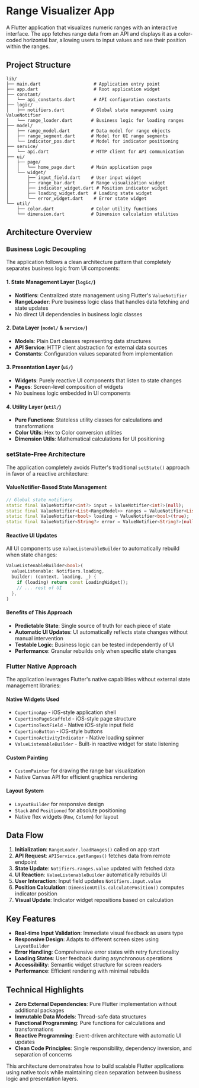 # Range Visualizer App

A Flutter application that visualizes numeric ranges with an interactive interface. The app fetches range data from an API and displays it as a color-coded horizontal bar, allowing users to input values and see their position within the ranges.

## Project Structure

```
lib/
├── main.dart                    # Application entry point
├── app.dart                     # Root application widget
├── constant/
│   └── api_constants.dart       # API configuration constants
├── logic/
│   ├── notifiers.dart          # Global state management using ValueNotifier
│   └── range_loader.dart       # Business logic for loading ranges
├── model/
│   ├── range_model.dart        # Data model for range objects
│   ├── range_segment.dart      # Model for UI range segments
│   └── indicator_pos.dart      # Model for indicator positioning
├── service/
│   └── api.dart                # HTTP client for API communication
├── ui/
│   ├── page/
│   │   └── home_page.dart      # Main application page
│   └── widget/
│       ├── input_field.dart    # User input widget
│       ├── range_bar.dart      # Range visualization widget
│       ├── indicator_widget.dart # Position indicator widget
│       ├── loading_widget.dart  # Loading state widget
│       └── error_widget.dart    # Error state widget
└── util/
    ├── color.dart              # Color utility functions
    └── dimension.dart          # Dimension calculation utilities
```

## Architecture Overview

### Business Logic Decoupling

The application follows a clean architecture pattern that completely separates business logic from UI components:

#### 1. State Management Layer (`logic/`)
- **Notifiers**: Centralized state management using Flutter's `ValueNotifier`
- **RangeLoader**: Pure business logic class that handles data fetching and state updates
- No direct UI dependencies in business logic classes

#### 2. Data Layer (`model/` & `service/`)
- **Models**: Plain Dart classes representing data structures
- **API Service**: HTTP client abstraction for external data sources
- **Constants**: Configuration values separated from implementation

#### 3. Presentation Layer (`ui/`)
- **Widgets**: Purely reactive UI components that listen to state changes
- **Pages**: Screen-level composition of widgets
- No business logic embedded in UI components

#### 4. Utility Layer (`util/`)
- **Pure Functions**: Stateless utility classes for calculations and transformations
- **Color Utils**: Hex to Color conversion utilities
- **Dimension Utils**: Mathematical calculations for UI positioning

### setState-Free Architecture

The application completely avoids Flutter's traditional `setState()` approach in favor of a reactive architecture:

#### ValueNotifier-Based State Management
```dart
// Global state notifiers
static final ValueNotifier<int?> input = ValueNotifier<int?>(null);
static final ValueNotifier<List<RangeModel>> ranges = ValueNotifier<List<RangeModel>>([]);
static final ValueNotifier<bool> loading = ValueNotifier<bool>(true);
static final ValueNotifier<String?> error = ValueNotifier<String?>(null);
```

#### Reactive UI Updates
All UI components use `ValueListenableBuilder` to automatically rebuild when state changes:

```dart
ValueListenableBuilder<bool>(
  valueListenable: Notifiers.loading,
  builder: (context, loading, _) {
    if (loading) return const LoadingWidget();
    // ... rest of UI
  },
)
```

#### Benefits of This Approach
- **Predictable State**: Single source of truth for each piece of state
- **Automatic UI Updates**: UI automatically reflects state changes without manual intervention
- **Testable Logic**: Business logic can be tested independently of UI
- **Performance**: Granular rebuilds only when specific state changes

### Flutter Native Approach

The application leverages Flutter's native capabilities without external state management libraries:

#### Native Widgets Used
- `CupertinoApp` - iOS-style application shell
- `CupertinoPageScaffold` - iOS-style page structure
- `CupertinoTextField` - Native iOS-style input field
- `CupertinoButton` - iOS-style buttons
- `CupertinoActivityIndicator` - Native loading spinner
- `ValueListenableBuilder` - Built-in reactive widget for state listening

#### Custom Painting
- `CustomPainter` for drawing the range bar visualization
- Native Canvas API for efficient graphics rendering

#### Layout System
- `LayoutBuilder` for responsive design
- `Stack` and `Positioned` for absolute positioning
- Native flex widgets (`Row`, `Column`) for layout

## Data Flow

1. **Initialization**: `RangeLoader.loadRanges()` called on app start
2. **API Request**: `APIService.getRanges()` fetches data from remote endpoint
3. **State Update**: `Notifiers.ranges.value` updated with fetched data
4. **UI Reaction**: `ValueListenableBuilder` automatically rebuilds UI
5. **User Interaction**: Input field updates `Notifiers.input.value`
6. **Position Calculation**: `DimensionUtils.calculatePosition()` computes indicator position
7. **Visual Update**: Indicator widget repositions based on calculation

## Key Features

- **Real-time Input Validation**: Immediate visual feedback as users type
- **Responsive Design**: Adapts to different screen sizes using `LayoutBuilder`
- **Error Handling**: Comprehensive error states with retry functionality
- **Loading States**: User feedback during asynchronous operations
- **Accessibility**: Semantic widget structure for screen readers
- **Performance**: Efficient rendering with minimal rebuilds

## Technical Highlights

- **Zero External Dependencies**: Pure Flutter implementation without additional packages
- **Immutable Data Models**: Thread-safe data structures
- **Functional Programming**: Pure functions for calculations and transformations
- **Reactive Programming**: Event-driven architecture with automatic UI updates
- **Clean Code Principles**: Single responsibility, dependency inversion, and separation of concerns

This architecture demonstrates how to build scalable Flutter applications using native tools while maintaining clean separation between business logic and presentation layers.
